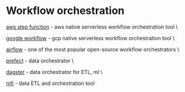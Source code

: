 # Workflow orchestration

[aws step function](https://aws.amazon.com/ru/step-functions/) - aws native serverless workflow orchestration tool  \

[google workflow](https://cloud.google.com/workflows) - gcp native serverless workflow orchestration tool  \

[airflow](https://github.com/apache/airflow) - one of the most popular open-source workflow orchestrators  \

[prefect](https://github.com/prefecthq/prefect) - data  orchestrator \

[dagster](https://github.com/dagster-io/dagster) - data orchestrator for ETL, ml \

[nifi](https://github.com/apache/nifi) - data ETL and orchestration tool
